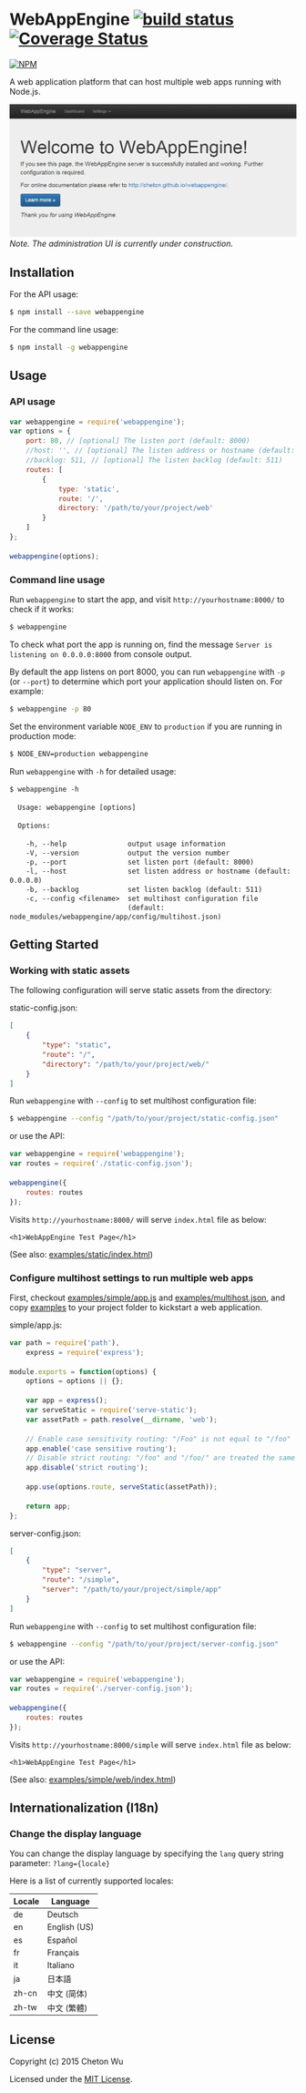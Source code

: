 # WebAppEngine [![build status](https://travis-ci.org/cheton/webappengine.svg?branch=master)](https://travis-ci.org/cheton/webappengine) [![Coverage Status](https://coveralls.io/repos/cheton/webappengine/badge.svg)](https://coveralls.io/r/cheton/webappengine)

[![NPM](https://nodei.co/npm/webappengine.png?downloads=true&stars=true)](https://nodei.co/npm/webappengine/)    

A web application platform that can host multiple web apps running with Node.js.

![WebAppEngine](https://raw.githubusercontent.com/cheton/webappengine/master/media/screenshot.png)
<i>Note. The administration UI is currently under construction.</i>

## Installation
For the API usage:
```bash
$ npm install --save webappengine
```

For the command line usage:
```bash
$ npm install -g webappengine
```

## Usage

### API usage
```js
var webappengine = require('webappengine');
var options = {
    port: 80, // [optional] The listen port (default: 8000)
    //host: '', // [optional] The listen address or hostname (default: 0.0.0.0)
    //backlog: 511, // [optional] The listen backlog (default: 511)
    routes: [
        {
            type: 'static',
            route: '/',
            directory: '/path/to/your/project/web'
        }
    ]
};

webappengine(options);
```

### Command line usage
Run `webappengine` to start the app, and visit `http://yourhostname:8000/` to check if it works:

```bash
$ webappengine
```

To check what port the app is running on, find the message `Server is listening on 0.0.0.0:8000` from console output.

By default the app listens on port 8000, you can run `webappengine` with `-p` (or `--port`) to determine which port your application should listen on. For example:
```bash
$ webappengine -p 80
```

Set the environment variable `NODE_ENV` to `production` if you are running in production mode:
```bash
$ NODE_ENV=production webappengine
```

Run `webappengine` with `-h` for detailed usage:
```
$ webappengine -h

  Usage: webappengine [options]
  
  Options:

    -h, --help               output usage information
    -V, --version            output the version number
    -p, --port               set listen port (default: 8000)
    -l, --host               set listen address or hostname (default: 0.0.0.0)
    -b, --backlog            set listen backlog (default: 511)
    -c, --config <filename>  set multihost configuration file
                             (default: node_modules/webappengine/app/config/multihost.json)
```

## Getting Started

### Working with static assets
The following configuration will serve static assets from the directory:

static-config.json:
```json
[
    {
        "type": "static",
        "route": "/",
        "directory": "/path/to/your/project/web/"
    }
]
```

Run `webappengine` with `--config` to set multihost configuration file:
```bash
$ webappengine --config "/path/to/your/project/static-config.json"
```

or use the API:
```js
var webappengine = require('webappengine');
var routes = require('./static-config.json');

webappengine({
    routes: routes
});
```

Visits `http://yourhostname:8000/` will serve `index.html` file as below:
```
<h1>WebAppEngine Test Page</h1>
```
(See also: [examples/static/index.html](examples/static/index.html))

### Configure multihost settings to run multiple web apps
First, checkout [examples/simple/app.js](examples/simple/app.js) and [examples/multihost.json](examples/multihost.json), and copy [examples](examples) to your project folder to kickstart a web application.

simple/app.js:
```js
var path = require('path'),
    express = require('express');

module.exports = function(options) {
    options = options || {};

    var app = express();
    var serveStatic = require('serve-static');
    var assetPath = path.resolve(__dirname, 'web');

    // Enable case sensitivity routing: "/Foo" is not equal to "/foo"
    app.enable('case sensitive routing');
    // Disable strict routing: "/foo" and "/foo/" are treated the same
    app.disable('strict routing');

    app.use(options.route, serveStatic(assetPath));

    return app;
};
```

server-config.json:
```json
[
    {
        "type": "server",
        "route": "/simple",
        "server": "/path/to/your/project/simple/app"
    }
]
```

Run `webappengine` with `--config` to set multihost configuration file:
```bash
$ webappengine --config "/path/to/your/project/server-config.json"
```

or use the API:
```js
var webappengine = require('webappengine');
var routes = require('./server-config.json');

webappengine({
    routes: routes
});
```

Visits `http://yourhostname:8000/simple` will serve `index.html` file as below:
```
<h1>WebAppEngine Test Page</h1>
```
(See also: [examples/simple/web/index.html](examples/simple/web/index.html))

## Internationalization (I18n)
### Change the display language
You can change the display language by specifying the `lang` query string parameter: `?lang={locale}`

Here is a list of currently supported locales:

Locale | Language
------ | --------
de     | Deutsch
en     | English (US)
es     | Español
fr     | Français
it     | Italiano
ja     | 日本語
zh-cn  | 中文 (简体)
zh-tw  | 中文 (繁體)

## License

Copyright (c) 2015 Cheton Wu

Licensed under the [MIT License](https://github.com/cheton/webappengine/blob/master/LICENSE).
